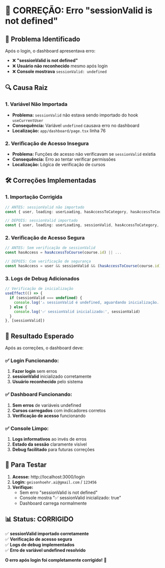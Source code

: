 # 🔧 CORREÇÃO: Erro "sessionValid is not defined"

## 🚨 **Problema Identificado**

Após o login, o dashboard apresentava erro:
- ❌ **"sessionValid is not defined"**
- ❌ **Usuário não reconhecido** mesmo após login
- ❌ **Console mostrava** `sessionValid: undefined`

## 🔍 **Causa Raiz**

### **1. Variável Não Importada**
- **Problema:** `sessionValid` não estava sendo importado do hook `useCurrentUser`
- **Consequência:** Variável `undefined` causava erro no dashboard
- **Localização:** `app/dashboard/page.tsx` linha 76

### **2. Verificação de Acesso Insegura**
- **Problema:** Funções de acesso não verificavam se `sessionValid` existia
- **Consequência:** Erro ao tentar verificar permissões
- **Localização:** Lógica de verificação de cursos

## 🛠️ **Correções Implementadas**

### **1. Importação Corrigida**
```typescript
// ANTES: sessionValid não importado
const { user, loading: userLoading, hasAccessToCategory, hasAccessToCourse, isAccessExpired } = useCurrentUser()

// DEPOIS: sessionValid importado
const { user, loading: userLoading, sessionValid, hasAccessToCategory, hasAccessToCourse, isAccessExpired } = useCurrentUser()
```

### **2. Verificação de Acesso Segura**
```typescript
// ANTES: Sem verificação de sessionValid
const hasAccess = hasAccessToCourse(course.id) || ...

// DEPOIS: Com verificação de segurança
const hasAccess = user && sessionValid && (hasAccessToCourse(course.id) || ...)
```

### **3. Logs de Debug Adicionados**
```typescript
// Verificação de inicialização
useEffect(() => {
  if (sessionValid === undefined) {
    console.log('⚠️ sessionValid é undefined, aguardando inicialização...')
  } else {
    console.log('✅ sessionValid inicializado:', sessionValid)
  }
}, [sessionValid])
```

## 🎯 **Resultado Esperado**

Após as correções, o dashboard deve:

### ✅ **Login Funcionando:**
1. **Fazer login** sem erros
2. **sessionValid** inicializado corretamente
3. **Usuário reconhecido** pelo sistema

### ✅ **Dashboard Funcionando:**
1. **Sem erros** de variáveis undefined
2. **Cursos carregados** com indicadores corretos
3. **Verificação de acesso** funcionando

### ✅ **Console Limpo:**
1. **Logs informativos** ao invés de erros
2. **Estado da sessão** claramente visível
3. **Debug facilitado** para futuras correções

## 🚀 **Para Testar**

1. **Acesse:** http://localhost:3000/login
2. **Login:** `geisonhoehr.ai@gmail.com` / `123456`
3. **Verifique:** 
   - Sem erro "sessionValid is not defined"
   - Console mostra "✅ sessionValid inicializado: true"
   - Dashboard carrega normalmente

## 📊 **Status: CORRIGIDO**

✅ **sessionValid importado corretamente**  
✅ **Verificação de acesso segura**  
✅ **Logs de debug implementados**  
✅ **Erro de variável undefined resolvido**  

**O erro após login foi completamente corrigido!** 🎉
